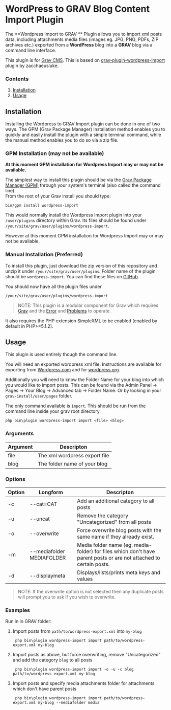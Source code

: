 # WordPress to GRAV Blog Content Import Plugin

The **Wordpress Import to GRAV ** Plugin allows you to import xml posts data, including attachments media files (images eg. JPG, PNG, PDFs, ZIP archives etc.) exported from a **WordPress** blog into a **GRAV** blog via a command line interface.

This plugin is for [Grav CMS](http://github.com/getgrav/grav). This is based on [grav-plugin-wordpress-import](https://github.com/zacchaeusluke/grav-plugin-wordpress-import) plugin by zacchaeusluke.


### Contents
1. [Installation](#installation)
2. [Usage](#usage)

## Installation

Installing the Wordpress to GRAV Import plugin can be done in one of two ways. The GPM (Grav Package Manager) installation method enables you to quickly and easily install the plugin with a simple terminal command, while the manual method enables you to do so via a zip file.

### GPM Installation (may not be available)
**At this moment GPM installation for Wordpress Import may or may not be available.**

The simplest way to install this plugin should be via the [Grav Package Manager (GPM)](http://learn.getgrav.org/advanced/grav-gpm) through your system's terminal (also called the command line).  
From the root of your Grav install you should type:

    bin/gpm install wordpress-import

This would normally install the Wordpress Import plugin into your `/user/plugins` directory within Grav. Its files should be found under `/your/site/grav/user/plugins/wordpress-import`.

However at this moment GPM installation for Wordpress Import may or may not be available.

### Manual Installation (Preferred)

To install this plugin, just download the zip version of this repository and unzip it under `/your/site/grav/user/plugins`. Folder name of the plugin should be `wordpress-import`. You can find these files on [GitHub](https://github.com/MihaiCiprianChezan/wordpress-import).

You should now have all the plugin files under

    /your/site/grav/user/plugins/wordpress-import

> NOTE: This plugin is a modular component for Grav which requires [Grav](http://github.com/getgrav/grav) and the [Error](https://github.com/getgrav/grav-plugin-error) and [Problems](https://github.com/getgrav/grav-plugin-problems) to operate.

It also requires the PHP extension SimpleXML to be enabled (enabled by default in PHP>=5.1.2).

## Usage

This plugin is used entirely though the command line.

You will need an exported wordpress xml file. Instructions are available for exporting from   [Wordpress.com](https://support.wordpress.com/export/) and for [wordpress.org](https://codex.wordpress.org/Tools_Export_Screen).

Additionally you will need to know the Folder Name for your blog into which you would like to import posts. This can be found via the Admin Panel -> Pages -> Your Blog -> Advanced tab -> Folder Name. Or by looking in your `grav-install/user/pages` folder.

The only command available is `import`. This should be run from the command line inside your grav root directory.

    php bin\plugin wordpress-import import <file> <blog>

### Arguments

| Argument | Descripton |
|------|-------------------------------|
| file | The xml wordpress export file |
| blog | The folder name of your blog |

### Options
| Option | Longform         | Descripton |
|--------|-------------|----------------------|
| -c | --cat=CAT | Add an additional category to all posts |
| -u | --uncat | Remove the category "Uncategorized" from all posts |
| -o | --overwrite |Force overwrite blog posts with the same name if they already exist.
| -m | --mediafolder MEDIAFOLDER | Media folder name (eg. media-folder) for files which don't have parent posts or are not attached to certain posts. |
| -d | --displaymeta | Displays/lists/prints meta keys and values |
> NOTE: If the overwrite option is not selected then any duplicate posts will prompt you to ask if you wish to overwrite.

### Examples

Run in in GRAV folder:

1. Import posts from `path/to/wordpress-export.xml` into `my-blog`

        php bin\plugin wordpress-import import path/to/wordpress-export.xml my-blog

2. Import posts as above, but force overwriting, remove "Uncategorized" and add the category `blog` to all posts

        php bin\plugin wordpress-import import -o -u -c blog path/to/wordpress-export.xml my-blog
        
3. Import posts and specify media attachments folder for attachments which don't have parent posts 
      
        php bin\plugin wordpress-import import path/to/wordpress-export.xml my-blog --mediafolder media
